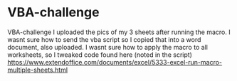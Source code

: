 # VBA-challenge
VBA-challenge
I uploaded the pics of my 3 sheets after running the macro. I wasnt sure how to send the vba script so I copied that into a word document, also uploaded. I wasnt sure how to apply the macro to all worksheets, so I tweaked code found here (noted in the script)
https://www.extendoffice.com/documents/excel/5333-excel-run-macro-multiple-sheets.html
